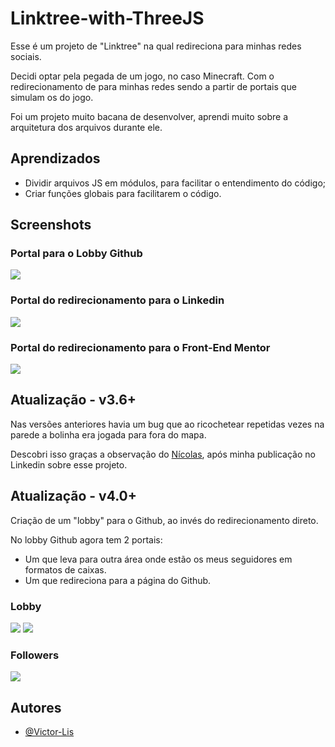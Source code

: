 # Linktree-with-ThreeJS

Esse é um projeto de "Linktree" na qual redireciona para minhas redes sociais.

Decidi optar pela pegada de um jogo, no caso Minecraft. Com o redirecionamento de para minhas redes sendo a partir de portais que simulam os do jogo.

Foi um projeto muito bacana de desenvolver, aprendi muito sobre a arquitetura dos arquivos durante ele.

## Aprendizados

- Dividir arquivos JS em módulos, para facilitar o entendimento do código;
- Criar funções globais para facilitarem o código.

## Screenshots

### Portal para o Lobby Github
![](https://github.com/Victor-Lis/Portfolio-with-ThreeJS/blob/master/src/imgs/Project-Images/print1.png)

### Portal do redirecionamento para o Linkedin
![](https://github.com/Victor-Lis/Portfolio-with-ThreeJS/blob/master/src/imgs/Project-Images/print2.png)

### Portal do redirecionamento para o Front-End Mentor
![](https://github.com/Victor-Lis/Portfolio-with-ThreeJS/blob/master/src/imgs/Project-Images/print3.png)

## Atualização - v3.6+

Nas versões anteriores havia um bug que ao ricochetear repetidas vezes na parede a bolinha era jogada para fora do mapa.

Descobri isso graças a observação do [Nícolas](https://github.com/NicolasOBP), após minha publicação no Linkedin sobre esse projeto.

## Atualização - v4.0+

Criação de um "lobby" para o Github, ao invés do redirecionamento direto.

No lobby Github agora tem 2 portais:
- Um que leva para outra área onde estão os meus seguidores em formatos de caixas.
- Um que redireciona para a página do Github.

### Lobby
![](https://github.com/Victor-Lis/Portfolio-with-ThreeJS/blob/master/src/imgs/Project-Images/github-lobby.png)
![](https://github.com/Victor-Lis/Portfolio-with-ThreeJS/blob/master/src/imgs/Project-Images/github-lobby2.png)

### Followers
![](https://github.com/Victor-Lis/Portfolio-with-ThreeJS/blob/master/src/imgs/Project-Images/github-followers.png)

## Autores

- [@Victor-Lis](https://github.com/Victor-Lis)

